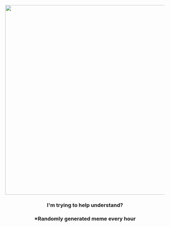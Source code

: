 <p align="center">
        <img src="https://i.redd.it/2dyoe6ocey391.jpg" width="600" height="600">
        </p>
        <h3 align="center">I'm trying to help understand?</h3>
        <h3 align="center">*Randomly generated meme every hour</h3>
    